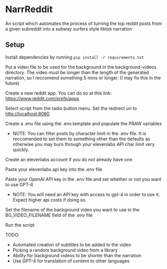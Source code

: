 # NarrReddit

An script which automates the process of turning the top reddit posts from a given subreddit into a subway surfers style tiktok narration

## Setup

Install dependencies by running `pip install -r requirements.txt`

Put a video file to be used for the background in the background-videos directory. The video must be longer than the length of the generated narration, so I reccomend something 5 mins or longer. (I may fix this in the future)

Create a new reddit app. You can do so at this link: <https://www.reddit.com/prefs/apps>

Select script from the radio button menu. Set the redirect uri to <http://localhost:8080>

Create a .env file using the .env.template and populate the PRAW variables
* NOTE: You can filter posts by character limit in the .env file. It is reccomended to set them to something other than the defaults as otherwise you may burn through your elevenlabs API char limit very quickly.

Create an elevenlabs account if you do not already have one

Paste your elevenlabs api key into the .env file

Paste your OpenAI API key in the .env file and set whether or not you want to use GPT-4
* NOTE: You will need an API key with access to gpt-4 in order to use it. Expect higher api costs if doing so.

Set the filename of the background video you want to use in the BG_VIDEO_FILENAME field of the .env file

Run the script

TODO:
* Automated creation of subtitles to be added to the video
* Picking a random background video from a library
* Ability for background videos to be shorter than the narration
* Use GPT-4 for translation of content to other languages
